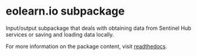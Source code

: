 # eolearn.io subpackage

Input/output subpackage that deals with obtaining data from Sentinel Hub services or saving and loading data locally.

For more information on the package content, visit [readthedocs](https://eo-learn.readthedocs.io/en/latest/eotasks.html#io).

